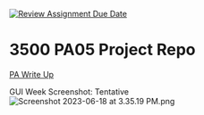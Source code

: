 [![Review Assignment Due Date](https://classroom.github.com/assets/deadline-readme-button-24ddc0f5d75046c5622901739e7c5dd533143b0c8e959d652212380cedb1ea36.svg)](https://classroom.github.com/a/x6ckGcN8)
# 3500 PA05 Project Repo

[PA Write Up](https://markefontenot.notion.site/PA-05-8263d28a81a7473d8372c6579abd6481)

GUI Week Screenshot: Tentative
![Screenshot 2023-06-18 at 3.35.19 PM.png](..%2F..%2F..%2F..%2Fvar%2Ffolders%2Fz_%2F38c5mnf16clfdzd6yhwyxg380000gn%2FT%2FTemporaryItems%2FNSIRD_screencaptureui_8HOdvs%2FScreenshot%202023-06-18%20at%203.35.19%20PM.png)